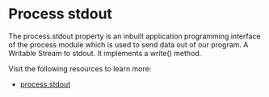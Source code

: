 # Process stdout
The process.stdout property is an inbuilt application programming interface of the process module which is used to send data out of our program. A Writable Stream to stdout. It implements a write() method. 

Visit the following resources to learn more:

- [process.stdout](https://nodejs.org/api/process.html#processstdout)
